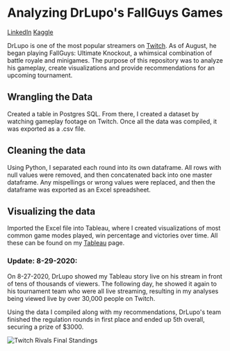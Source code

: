 # **Analyzing DrLupo's FallGuys Games**

[LinkedIn](https://www.linkedin.com/in/douglas-pizac-ms/)
[Kaggle](https://www.kaggle.com/pizacd)

DrLupo is one of the most popular streamers on [Twitch](https://twitch.tv/drlupo). As of August, he began playing FallGuys: Ultimate Knockout, a whimsical combination of battle royale and minigames. The purpose of this repository was to analyze his gameplay, create visualizations and provide recommendations for an upcoming tournament.

## Wrangling the Data

Created a table in Postgres SQL. From there, I created a dataset by watching gameplay footage on Twitch. Once all the data was compiled, it was exported as a .csv file.

## Cleaning the data

Using Python, I separated each round into its own dataframe. All rows with null values were removed, and then concatenated back into one master dataframe. Any mispellings or wrong values were replaced, and then the dataframe was exported as an Excel spreadsheet.

## Visualizing the data

Imported the Excel file into Tableau, where I created visualizations of most common game modes played, win percentage and victories over time. All these can be found on my [Tableau](https://public.tableau.com/profile/douglas.pizac#!/vizhome/drlupo_fallguys/Fallguys?publish=yes) page. 

### Update: 8-29-2020:

On 8-27-2020, DrLupo showed my Tableau story live on his stream in front of tens of thousands of viewers. The following day, he showed it again to his tournament team who were all live streaming, resulting in my analyses being viewed live by over 30,000 people on Twitch.

Using the data I compiled along with my recommendations, DrLupo's team finished the regulation rounds in first place and ended up 5th overall, securing a prize of $3000.

![Twitch Rivals Final Standings](https://img.resized.co/dexerto/eyJkYXRhIjoie1widXJsXCI6XCJodHRwczpcXFwvXFxcL2ltYWdlcy5kZXhlcnRvLmNvbVxcXC91cGxvYWRzXFxcLzIwMjBcXFwvMDhcXFwvMjgwNDAyMjFcXFwvZmFsbC1ndXlzLXR3aXRjaC1yaXZhbHMtYXVndXN0LTI4LXJlc3VsdHMuanBnXCIsXCJ3aWR0aFwiOjYyMCxcImhlaWdodFwiOjM0OSxcImRlZmF1bHRcIjpcImh0dHBzOlxcXC9cXFwvaW1hZ2VzLmRleGVydG8uY29tXFxcL3VwbG9hZHNcXFwvMjAxOVxcXC8xMVxcXC8xMTIxNDk0M1xcXC9wbGFjZWhvbGRlci5qcGdcIixcIm9wdGlvbnNcIjp7XCJvdXRwdXRcIjpcIndlYnBcIn19IiwiaGFzaCI6IjVkNWQ2ZDAzZmZjNTNhZmRhOWMwYzljNTcyOTc4ZmFmNGM2Y2FhYTcifQ==/fall-guys-twitch-rivals-august-28-results.jpg)